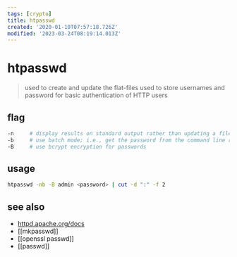 ```yaml
---
tags: [crypto]
title: htpasswd
created: '2020-01-10T07:57:18.726Z'
modified: '2023-03-24T08:19:14.013Z'
---
```


# htpasswd

> used to create and update the flat-files used to store usernames and password for basic authentication of HTTP users

## flag

```sh
-n     # display results on standard output rather than updating a file
-b     # use batch mode; i.e., get the password from the command line rather than prompting for it
-B     # use bcrypt encryption for passwords
```

## usage

```sh
htpasswd -nb -B admin <password> | cut -d ":" -f 2
```

## see also

- [httpd.apache.org/docs](https://httpd.apache.org/docs/2.4/programs/htpasswd.html)
- [[mkpasswd]]
- [[openssl passwd]]
- [[passwd]]
